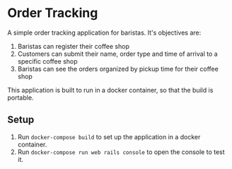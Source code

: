 # Order Tracking

A simple order tracking application for baristas. It's objectives are:

1. Baristas can register their coffee shop
2. Customers can submit their name, order type and time of arrival to a specific coffee shop
3. Baristas can see the orders organized by pickup time for their coffee shop

This application is built to run in a docker container, so that the build is portable.

## Setup

1. Run `docker-compose build` to set up the application in a docker container.
2. Run `docker-compose run web rails console` to open the console to test it.

